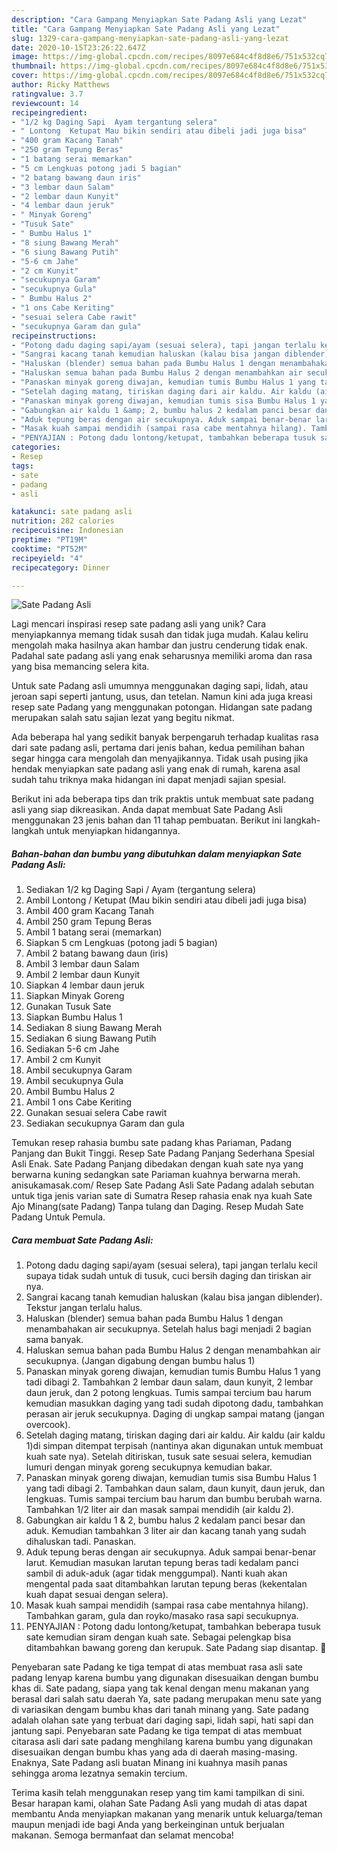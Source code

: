 ```yaml
---
description: "Cara Gampang Menyiapkan Sate Padang Asli yang Lezat"
title: "Cara Gampang Menyiapkan Sate Padang Asli yang Lezat"
slug: 1329-cara-gampang-menyiapkan-sate-padang-asli-yang-lezat
date: 2020-10-15T23:26:22.647Z
image: https://img-global.cpcdn.com/recipes/8097e684c4f8d8e6/751x532cq70/sate-padang-asli-foto-resep-utama.jpg
thumbnail: https://img-global.cpcdn.com/recipes/8097e684c4f8d8e6/751x532cq70/sate-padang-asli-foto-resep-utama.jpg
cover: https://img-global.cpcdn.com/recipes/8097e684c4f8d8e6/751x532cq70/sate-padang-asli-foto-resep-utama.jpg
author: Ricky Matthews
ratingvalue: 3.7
reviewcount: 14
recipeingredient:
- "1/2 kg Daging Sapi  Ayam tergantung selera"
- " Lontong  Ketupat Mau bikin sendiri atau dibeli jadi juga bisa"
- "400 gram Kacang Tanah"
- "250 gram Tepung Beras"
- "1 batang serai memarkan"
- "5 cm Lengkuas potong jadi 5 bagian"
- "2 batang bawang daun iris"
- "3 lembar daun Salam"
- "2 lembar daun Kunyit"
- "4 lembar daun jeruk"
- " Minyak Goreng"
- "Tusuk Sate"
- " Bumbu Halus 1"
- "8 siung Bawang Merah"
- "6 siung Bawang Putih"
- "5-6 cm Jahe"
- "2 cm Kunyit"
- "secukupnya Garam"
- "secukupnya Gula"
- " Bumbu Halus 2"
- "1 ons Cabe Keriting"
- "sesuai selera Cabe rawit"
- "secukupnya Garam dan gula"
recipeinstructions:
- "Potong dadu daging sapi/ayam (sesuai selera), tapi jangan terlalu kecil supaya tidak sudah untuk di tusuk, cuci bersih daging dan tiriskan air nya."
- "Sangrai kacang tanah kemudian haluskan (kalau bisa jangan diblender). Tekstur jangan terlalu halus."
- "Haluskan (blender) semua bahan pada Bumbu Halus 1 dengan menambahakan air secukupnya. Setelah halus bagi menjadi 2 bagian sama banyak."
- "Haluskan semua bahan pada Bumbu Halus 2 dengan menambahkan air secukupnya. (Jangan digabung dengan bumbu halus 1)"
- "Panaskan minyak goreng diwajan, kemudian tumis Bumbu Halus 1 yang tadi dibagi 2. Tambahkan 2 lembar daun salam, daun kunyit, 2 lembar daun jeruk, dan 2 potong lengkuas. Tumis sampai tercium bau harum kemudian masukkan daging yang tadi sudah dipotong dadu, tambahkan perasan air jeruk secukupnya. Daging di ungkap sampai matang (jangan overcook)."
- "Setelah daging matang, tiriskan daging dari air kaldu. Air kaldu (air kaldu 1)di simpan ditempat terpisah (nantinya akan digunakan untuk membuat kuah sate nya). Setelah ditiriskan, tusuk sate sesuai selera, kemudian lumuri dengan minyak goreng secukupnya kemudian bakar."
- "Panaskan minyak goreng diwajan, kemudian tumis sisa Bumbu Halus 1 yang tadi dibagi 2. Tambahkan daun salam, daun kunyit, daun jeruk, dan lengkuas. Tumis sampai tercium bau harum dan bumbu berubah warna. Tambahkan 1/2 liter air dan masak sampai mendidih (air kaldu 2)."
- "Gabungkan air kaldu 1 &amp; 2, bumbu halus 2 kedalam panci besar dan aduk. Kemudian tambahkan 3 liter air dan kacang tanah yang sudah dihaluskan tadi. Panaskan."
- "Aduk tepung beras dengan air secukupnya. Aduk sampai benar-benar larut. Kemudian masukan larutan tepung beras tadi kedalam panci sambil di aduk-aduk (agar tidak menggumpal). Nanti kuah akan mengental pada saat ditambahkan larutan tepung beras (kekentalan kuah dapat sesuai dengan selera)."
- "Masak kuah sampai mendidih (sampai rasa cabe mentahnya hilang). Tambahkan garam, gula dan royko/masako rasa sapi secukupnya."
- "PENYAJIAN : Potong dadu lontong/ketupat, tambahkan beberapa tusuk sate kemudian siram dengan kuah sate. Sebagai pelengkap bisa ditambahkan bawang goreng dan kerupuk. Sate Padang siap disantap. 🤤"
categories:
- Resep
tags:
- sate
- padang
- asli

katakunci: sate padang asli 
nutrition: 282 calories
recipecuisine: Indonesian
preptime: "PT19M"
cooktime: "PT52M"
recipeyield: "4"
recipecategory: Dinner

---
```



![Sate Padang Asli](https://img-global.cpcdn.com/recipes/8097e684c4f8d8e6/751x532cq70/sate-padang-asli-foto-resep-utama.jpg)

Lagi mencari inspirasi resep sate padang asli yang unik? Cara menyiapkannya memang tidak susah dan tidak juga mudah. Kalau keliru mengolah maka hasilnya akan hambar dan justru cenderung tidak enak. Padahal sate padang asli yang enak seharusnya memiliki aroma dan rasa yang bisa memancing selera kita.

Untuk sate Padang asli umumnya menggunakan daging sapi, lidah, atau jeroan sapi seperti jantung, usus, dan tetelan. Namun kini ada juga kreasi resep sate Padang yang menggunakan potongan. Hidangan sate padang merupakan salah satu sajian lezat yang begitu nikmat.

Ada beberapa hal yang sedikit banyak berpengaruh terhadap kualitas rasa dari sate padang asli, pertama dari jenis bahan, kedua pemilihan bahan segar hingga cara mengolah dan menyajikannya. Tidak usah pusing jika hendak menyiapkan sate padang asli yang enak di rumah, karena asal sudah tahu triknya maka hidangan ini dapat menjadi sajian spesial.


Berikut ini ada beberapa tips dan trik praktis untuk membuat sate padang asli yang siap dikreasikan. Anda dapat membuat Sate Padang Asli menggunakan 23 jenis bahan dan 11 tahap pembuatan. Berikut ini langkah-langkah untuk menyiapkan hidangannya.

<!--inarticleads1-->

##### Bahan-bahan dan bumbu yang dibutuhkan dalam menyiapkan Sate Padang Asli:

1. Sediakan 1/2 kg Daging Sapi / Ayam (tergantung selera)
1. Ambil  Lontong / Ketupat (Mau bikin sendiri atau dibeli jadi juga bisa)
1. Ambil 400 gram Kacang Tanah
1. Ambil 250 gram Tepung Beras
1. Ambil 1 batang serai (memarkan)
1. Siapkan 5 cm Lengkuas (potong jadi 5 bagian)
1. Ambil 2 batang bawang daun (iris)
1. Ambil 3 lembar daun Salam
1. Ambil 2 lembar daun Kunyit
1. Siapkan 4 lembar daun jeruk
1. Siapkan  Minyak Goreng
1. Gunakan Tusuk Sate
1. Siapkan  Bumbu Halus 1
1. Sediakan 8 siung Bawang Merah
1. Sediakan 6 siung Bawang Putih
1. Sediakan 5-6 cm Jahe
1. Ambil 2 cm Kunyit
1. Ambil secukupnya Garam
1. Ambil secukupnya Gula
1. Ambil  Bumbu Halus 2
1. Ambil 1 ons Cabe Keriting
1. Gunakan sesuai selera Cabe rawit
1. Sediakan secukupnya Garam dan gula


Temukan resep rahasia bumbu sate padang khas Pariaman, Padang Panjang dan Bukit Tinggi. Resep Sate Padang Panjang Sederhana Spesial Asli Enak. Sate Padang Panjang dibedakan dengan kuah sate nya yang berwarna kuning sedangkan sate Pariaman kuahnya berwarna merah. anisukamasak.com/ Resep Sate Padang Asli Sate Padang adalah sebutan untuk tiga jenis varian sate di Sumatra Resep rahasia enak nya kuah Sate Ajo Minang(sate Padang) Tanpa tulang dan Daging. Resep Mudah Sate Padang Untuk Pemula. 

<!--inarticleads2-->

##### Cara membuat Sate Padang Asli:

1. Potong dadu daging sapi/ayam (sesuai selera), tapi jangan terlalu kecil supaya tidak sudah untuk di tusuk, cuci bersih daging dan tiriskan air nya.
1. Sangrai kacang tanah kemudian haluskan (kalau bisa jangan diblender). Tekstur jangan terlalu halus.
1. Haluskan (blender) semua bahan pada Bumbu Halus 1 dengan menambahakan air secukupnya. Setelah halus bagi menjadi 2 bagian sama banyak.
1. Haluskan semua bahan pada Bumbu Halus 2 dengan menambahkan air secukupnya. (Jangan digabung dengan bumbu halus 1)
1. Panaskan minyak goreng diwajan, kemudian tumis Bumbu Halus 1 yang tadi dibagi 2. Tambahkan 2 lembar daun salam, daun kunyit, 2 lembar daun jeruk, dan 2 potong lengkuas. Tumis sampai tercium bau harum kemudian masukkan daging yang tadi sudah dipotong dadu, tambahkan perasan air jeruk secukupnya. Daging di ungkap sampai matang (jangan overcook).
1. Setelah daging matang, tiriskan daging dari air kaldu. Air kaldu (air kaldu 1)di simpan ditempat terpisah (nantinya akan digunakan untuk membuat kuah sate nya). Setelah ditiriskan, tusuk sate sesuai selera, kemudian lumuri dengan minyak goreng secukupnya kemudian bakar.
1. Panaskan minyak goreng diwajan, kemudian tumis sisa Bumbu Halus 1 yang tadi dibagi 2. Tambahkan daun salam, daun kunyit, daun jeruk, dan lengkuas. Tumis sampai tercium bau harum dan bumbu berubah warna. Tambahkan 1/2 liter air dan masak sampai mendidih (air kaldu 2).
1. Gabungkan air kaldu 1 &amp; 2, bumbu halus 2 kedalam panci besar dan aduk. Kemudian tambahkan 3 liter air dan kacang tanah yang sudah dihaluskan tadi. Panaskan.
1. Aduk tepung beras dengan air secukupnya. Aduk sampai benar-benar larut. Kemudian masukan larutan tepung beras tadi kedalam panci sambil di aduk-aduk (agar tidak menggumpal). Nanti kuah akan mengental pada saat ditambahkan larutan tepung beras (kekentalan kuah dapat sesuai dengan selera).
1. Masak kuah sampai mendidih (sampai rasa cabe mentahnya hilang). Tambahkan garam, gula dan royko/masako rasa sapi secukupnya.
1. PENYAJIAN : Potong dadu lontong/ketupat, tambahkan beberapa tusuk sate kemudian siram dengan kuah sate. Sebagai pelengkap bisa ditambahkan bawang goreng dan kerupuk. Sate Padang siap disantap. 🤤


Penyebaran sate Padang ke tiga tempat di atas membuat rasa asli sate padang lenyap karena bumbu yang digunakan disesuaikan dengan bumbu khas di. Sate padang, siapa yang tak kenal dengan menu makanan yang berasal dari salah satu daerah Ya, sate padang merupakan menu sate yang di variasikan dengam bumbu khas dari tanah minang yang. Sate padang adalah olahan sate yang terbuat dari daging sapi, lidah sapi, hati sapi dan jantung sapi. Penyebaran sate Padang ke tiga tempat di atas membuat citarasa asli dari sate padang menghilang karena bumbu yang digunakan disesuaikan dengan bumbu khas yang ada di daerah masing-masing. Enaknya, Sate Padang asli buatan Minang ini kuahnya masih panas sehingga aroma lezatnya semakin tercium. 

Terima kasih telah menggunakan resep yang tim kami tampilkan di sini. Besar harapan kami, olahan Sate Padang Asli yang mudah di atas dapat membantu Anda menyiapkan makanan yang menarik untuk keluarga/teman maupun menjadi ide bagi Anda yang berkeinginan untuk berjualan makanan. Semoga bermanfaat dan selamat mencoba!
